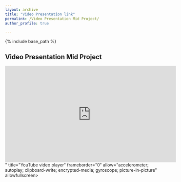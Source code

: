 ```yaml
---
layout: archive
title: "Video Presentation link"
permalink: /Video Presentation Mid Project/
author_profile: true

---
```


{% include base_path %}


## Video Presentation Mid Project


<iframe width="560" height="315" src="https://www.youtube.com/embed/P3t--CmbibE" title="YouTube video player" frameborder="0" allow="accelerometer; autoplay; clipboard-write; encrypted-media; gyroscope; picture-in-picture" allowfullscreen></iframe>
" title="YouTube video player" frameborder="0" allow="accelerometer; autoplay; clipboard-write; encrypted-media; gyroscope; picture-in-picture" allowfullscreen></iframe>
